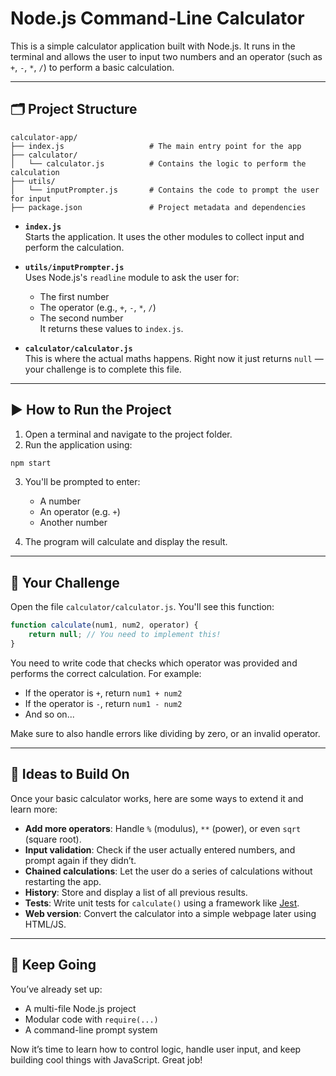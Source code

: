 # Node.js Command-Line Calculator

This is a simple calculator application built with Node.js. It runs in the terminal and allows the user to input two numbers and an operator (such as `+`, `-`, `*`, `/`) to perform a basic calculation.

---

## 🗂 Project Structure

```
calculator-app/
├── index.js                   # The main entry point for the app
├── calculator/
│   └── calculator.js          # Contains the logic to perform the calculation
├── utils/
│   └── inputPrompter.js       # Contains the code to prompt the user for input
├── package.json               # Project metadata and dependencies
```

- **`index.js`**  
  Starts the application. It uses the other modules to collect input and perform the calculation.

- **`utils/inputPrompter.js`**  
  Uses Node.js's `readline` module to ask the user for:
  - The first number
  - The operator (e.g., `+`, `-`, `*`, `/`)
  - The second number  
  It returns these values to `index.js`.

- **`calculator/calculator.js`**  
  This is where the actual maths happens. Right now it just returns `null` — your challenge is to complete this file.

---

## ▶️ How to Run the Project

1. Open a terminal and navigate to the project folder.
2. Run the application using:

```bash
npm start
```

3. You'll be prompted to enter:
   - A number
   - An operator (e.g. `+`)
   - Another number

4. The program will calculate and display the result.

---

## 🧠 Your Challenge

Open the file `calculator/calculator.js`. You'll see this function:

```js
function calculate(num1, num2, operator) {
    return null; // You need to implement this!
}
```

You need to write code that checks which operator was provided and performs the correct calculation. For example:

- If the operator is `+`, return `num1 + num2`
- If the operator is `-`, return `num1 - num2`
- And so on...

Make sure to also handle errors like dividing by zero, or an invalid operator.

---

## 🌱 Ideas to Build On

Once your basic calculator works, here are some ways to extend it and learn more:

- **Add more operators**: Handle `%` (modulus), `**` (power), or even `sqrt` (square root).
- **Input validation**: Check if the user actually entered numbers, and prompt again if they didn’t.
- **Chained calculations**: Let the user do a series of calculations without restarting the app.
- **History**: Store and display a list of all previous results.
- **Tests**: Write unit tests for `calculate()` using a framework like [Jest](https://jestjs.io/).
- **Web version**: Convert the calculator into a simple webpage later using HTML/JS.

---

## 🚀 Keep Going

You’ve already set up:
- A multi-file Node.js project
- Modular code with `require(...)`
- A command-line prompt system

Now it’s time to learn how to control logic, handle user input, and keep building cool things with JavaScript. Great job!
